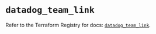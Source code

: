 # `datadog_team_link`

Refer to the Terraform Registry for docs: [`datadog_team_link`](https://registry.terraform.io/providers/datadog/datadog/3.76.0/docs/resources/team_link).
